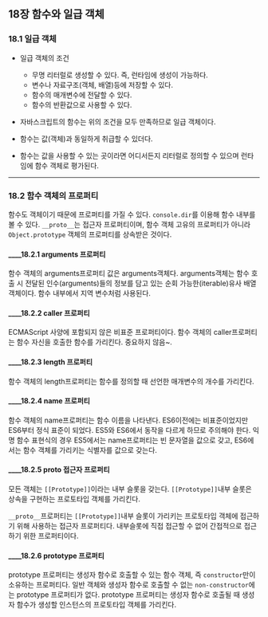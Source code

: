 ## 18장 함수와 일급 객체
### 18.1 일급 객체
- 일급 객체의 조건
   - 무명 리터럴로 생성할 수 있다. 즉, 런타임에 생성이 가능하다.
   - 변수나 자료구조(객체, 배열)등에 저장할 수 있다.
   - 함수의 매개변수에 전달할 수 있다.
   - 함수의 반환값으로 사용할 수 있다.

- 자바스크립트의 함수는 위의 조건을 모두 만족하므로 일급 객체이다.
-  함수는 값(객체)과 동일하게 취급할 수 있더다.
- 함수는 값을 사용할 수 있는 곳이라면 어디서든지 리터럴로 정의할 수 있으며 런타임에 함수 객체로 평가된다.
---
### 18.2 함수 객체의 프로퍼티
함수도 객체이기 때문에 프로퍼티를 가질 수 있다.
`console.dir`를 이용해 함수 내부를 볼 수 있다.
`__proto__`는 접근자 프로퍼티이며, 함수 객체 고유의 프로퍼티가 아니라 `Object.prototype` 객체의 프로퍼티를 상속받은 것이다.
#### ____18.2.1 arguments 프로퍼티
함수 객체의 arguments프로퍼티 값은 arguments객체다.
arguments객체는 함수 호출 시 전달된 인수(arguments)들의 정보를 담고 있는 순회 가능한(iterable)유사 배열 객체이다.
함수 내부에서 지역 변수처럼 사용된다.

#### ____18.2.2 caller 프로퍼티
ECMAScript 사양에 포함되지 않은 비표준 프로퍼티이다.
함수 객체의 caller프로퍼티는 함수 자신을 호출한 함수를 가리킨다.
중요하지 않음~.


#### ____18.2.3 length 프로퍼티
함수 객체의 length프로퍼티는 함수를 정의할 때 선언한 매개변수의 개수를 가리킨다.

#### ____18.2.4 name 프로퍼티
함수 객체의 name프로퍼티는 함수 이름을 나타낸다.
ES6이전에는 비표준이었지만 ES6부터 정식 표준이 되었다.
ES5와 ES6에서 동작을 다르게 하므로 주의해야 한다.
익명 함수 표현식의 경우 ES5에서는 name프로퍼티는 빈 문자열을 값으로 갖고, ES6에서는 함수 객체를 가리키는 식별자를 값으로 갖는다.

#### ____18.2.5 __proto__ 접근자 프로퍼티

모든 객체는 `[[Prototype]]`이라는 내부 슬롯을 갖는다.
`[[Prototype]]`내부 슬롯은 상속을 구현하는 프로토타입 객체를 가리킨다.

`__proto__`프로퍼티는 `[[Prototype]]`내부 슬롯이 가리키는 프로토타입 객체에 접근하기 위해 사용하는 접근자 프로퍼티다. 내부슬롯에 직접 접근할 수 없어 간접적으로 접근하기 위한 프로퍼티이다.

#### ____18.2.6 prototype 프로퍼티
prototype 프로퍼티는 생성자 함수로 호출할 수 있는 함수 객체, 즉 `constructor`만이 소유하는 프로퍼티다.
일반 객체와 생성자 함수로 호출할 수 없는 `non-constructor`에는 prototype 프로퍼티가 없다.
prototype 프로퍼티는 생성자 함수로 호출될 때 생성자 함수가 생성할 인스턴스의 프로토타입 객체를 가리킨다.

